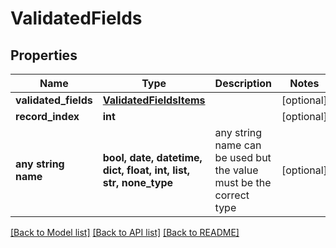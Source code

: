 # ValidatedFields


## Properties
Name | Type | Description | Notes
------------ | ------------- | ------------- | -------------
**validated_fields** | [**ValidatedFieldsItems**](ValidatedFieldsItems.md) |  | [optional] 
**record_index** | **int** |  | [optional] 
**any string name** | **bool, date, datetime, dict, float, int, list, str, none_type** | any string name can be used but the value must be the correct type | [optional]

[[Back to Model list]](../README.md#documentation-for-models) [[Back to API list]](../README.md#documentation-for-api-endpoints) [[Back to README]](../README.md)


